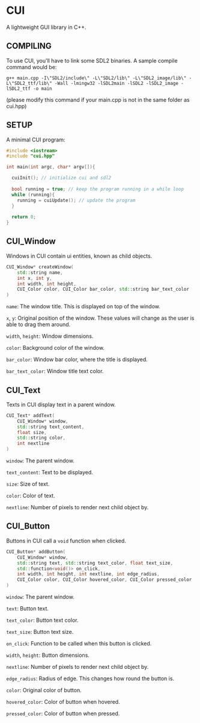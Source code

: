 # CUI
A lightweight GUI library in C++.

## COMPILING
To use CUI, you'll have to link some SDL2 binaries. A sample compile command would be:

`g++ main.cpp -I\"SDL2/include\" -L\"SDL2/lib\" -L\"SDL2_image/lib\" -L\"SDL2_ttf/lib\" -Wall -lmingw32 -lSDL2main -lSDL2 -lSDL2_image -lSDL2_ttf -o main`

(please modify this command if your main.cpp is not in the same folder as cui.hpp)

## SETUP
A minimal CUI program:

```cpp
#include <iostream>
#include "cui.hpp"

int main(int argc, char* argv[]){

  cuiInit(); // initialize cui and sdl2
  
  bool running = true; // keep the program running in a while loop
  while (running){
    running = cuiUpdate(); // update the program
  }
  
  return 0;
}
```

## CUI_Window
Windows in CUI contain ui entities, known as child objects.

```cpp
CUI_Window* createWindow(
    std::string name,
    int x, int y,
    int width, int height,
    CUI_Color color, CUI_Color bar_color, std::string bar_text_color
)
```

`name`: The window title. This is displayed on top of the window.

`x`, `y`: Original position of the window. These values will change as the user is able to drag them around.

`width`, `height`: Window dimensions.

`color`: Background color of the window.

`bar_color`: Window bar color, where the title is displayed.

`bar_text_color`: Window title text color.

## CUI_Text
Texts in CUI display text in a parent window.

```cpp
CUI_Text* addText(
    CUI_Window* window,
    std::string text_content,
    float size,
    std::string color,
    int nextline
)
```

`window`: The parent window.

`text_content`: Text to be displayed.

`size`: Size of text.

`color`: Color of text.

`nextline`: Number of pixels to render next child object by.

## CUI_Button
Buttons in CUI call a `void` function when clicked.

```cpp
CUI_Button* addButton(
    CUI_Window* window,
    std::string text, std::string text_color, float text_size,
    std::function<void()> on_click,
    int width, int height, int nextline, int edge_radius,
    CUI_Color color, CUI_Color hovered_color, CUI_Color pressed_color
)
```

`window`: The parent window.

`text`: Button text.

`text_color`: Button text color.

`text_size`: Button text size.

`on_click`: Function to be called when this button is clicked.

`width`, `height`: Button dimensions.

`nextline`: Number of pixels to render next child object by.

`edge_radius`: Radius of edge. This changes how round the button is.

`color`: Original color of button.

`hovered_color`: Color of button when hovered.

`pressed_color`: Color of button when pressed.
